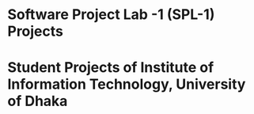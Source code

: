 # Software Project Lab -1 (SPL-1) Projects

# Student Projects of Institute of Information Technology, University of Dhaka
